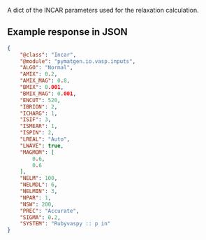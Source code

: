 A dict of the INCAR parameters used for the relaxation calculation.







































## Example response in JSON

```json
{
    "@class": "Incar",
    "@module": "pymatgen.io.vasp.inputs",
    "ALGO": "Normal",
    "AMIX": 0.2,
    "AMIX_MAG": 0.8,
    "BMIX": 0.001,
    "BMIX_MAG": 0.001,
    "ENCUT": 520,
    "IBRION": 2,
    "ICHARG": 1,
    "ISIF": 3,
    "ISMEAR": 1,
    "ISPIN": 2,
    "LREAL": "Auto",
    "LWAVE": true,
    "MAGMOM": [
        0.6,
        0.6
    ],
    "NELM": 100,
    "NELMDL": 6,
    "NELMIN": 3,
    "NPAR": 1,
    "NSW": 200,
    "PREC": "Accurate",
    "SIGMA": 0.2,
    "SYSTEM": "Rubyvaspy :: p in"
}
```

